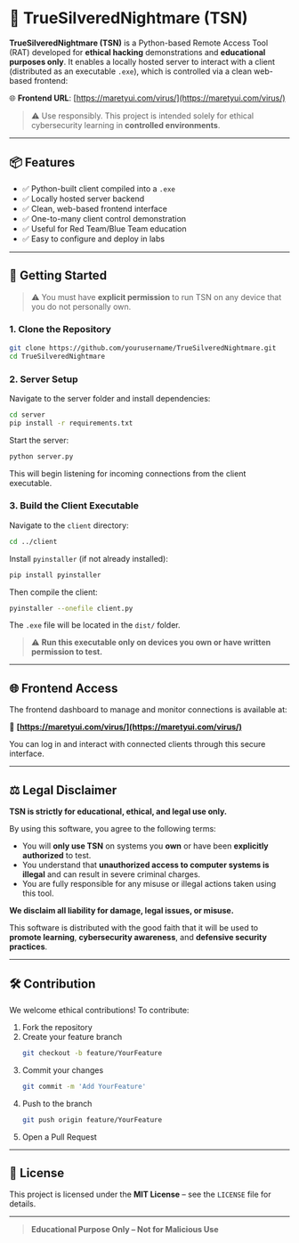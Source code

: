 # 🧠 TrueSilveredNightmare (TSN)

**TrueSilveredNightmare (TSN)** is a Python-based Remote Access Tool (RAT) developed for **ethical hacking** demonstrations and **educational purposes only**. It enables a locally hosted server to interact with a client (distributed as an executable `.exe`), which is controlled via a clean web-based frontend:

🌐 **Frontend URL**: [https://maretyui.com/virus/](https://maretyui.com/virus/)

> ⚠️ Use responsibly. This project is intended solely for ethical cybersecurity learning in **controlled environments**.

---

## 📦 Features

- ✅ Python-built client compiled into a `.exe`
- ✅ Locally hosted server backend
- ✅ Clean, web-based frontend interface
- ✅ One-to-many client control demonstration
- ✅ Useful for Red Team/Blue Team education
- ✅ Easy to configure and deploy in labs

---

## 🚀 Getting Started

> ⚠️ You must have **explicit permission** to run TSN on any device that you do not personally own.

### 1. Clone the Repository

```bash
git clone https://github.com/yourusername/TrueSilveredNightmare.git
cd TrueSilveredNightmare
```

### 2. Server Setup

Navigate to the server folder and install dependencies:

```bash
cd server
pip install -r requirements.txt
```

Start the server:

```bash
python server.py
```

This will begin listening for incoming connections from the client executable.

### 3. Build the Client Executable

Navigate to the `client` directory:

```bash
cd ../client
```

Install `pyinstaller` (if not already installed):

```bash
pip install pyinstaller
```

Then compile the client:

```bash
pyinstaller --onefile client.py
```

The `.exe` file will be located in the `dist/` folder.

> ⚠️ **Run this executable only on devices you own or have written permission to test.**

---

## 🌐 Frontend Access

The frontend dashboard to manage and monitor connections is available at:

🔗 **[https://maretyui.com/virus/](https://maretyui.com/virus/)**

You can log in and interact with connected clients through this secure interface.

---

## ⚖️ Legal Disclaimer

**TSN is strictly for educational, ethical, and legal use only.**

By using this software, you agree to the following terms:

- You will **only use TSN** on systems you **own** or have been **explicitly authorized** to test.
- You understand that **unauthorized access to computer systems is illegal** and can result in severe criminal charges.
- You are fully responsible for any misuse or illegal actions taken using this tool.

**We disclaim all liability for damage, legal issues, or misuse.**

This software is distributed with the good faith that it will be used to **promote learning**, **cybersecurity awareness**, and **defensive security practices**.

---

## 🛠️ Contribution

We welcome ethical contributions! To contribute:

1. Fork the repository  
2. Create your feature branch  
   ```bash
   git checkout -b feature/YourFeature
   ```
3. Commit your changes  
   ```bash
   git commit -m 'Add YourFeature'
   ```
4. Push to the branch  
   ```bash
   git push origin feature/YourFeature
   ```
5. Open a Pull Request

---

## 📄 License

This project is licensed under the **MIT License** – see the `LICENSE` file for details.

---

> **Educational Purpose Only – Not for Malicious Use**
